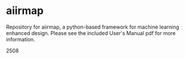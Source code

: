 # aiirmap

Repository for aiirmap, a python-based framework for machine learning enhanced design. 
Please see the included User's Manual pdf for more information. 

2508
